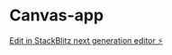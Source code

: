 # Canvas-app

[Edit in StackBlitz next generation editor ⚡️](https://stackblitz.com/~/github.com/Venkat-Nithin/Canvas-app)